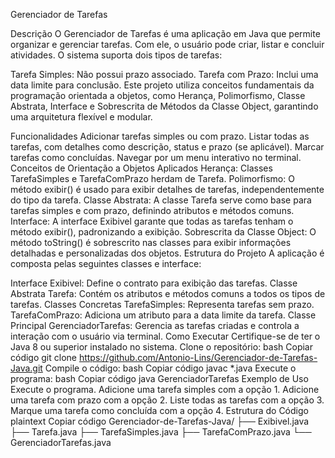 Gerenciador de Tarefas

Descrição
O Gerenciador de Tarefas é uma aplicação em Java que permite organizar e gerenciar tarefas. Com ele, o usuário pode criar, listar e concluir atividades. O sistema suporta dois tipos de tarefas:

Tarefa Simples: Não possui prazo associado.
Tarefa com Prazo: Inclui uma data limite para conclusão.
Este projeto utiliza conceitos fundamentais da programação orientada a objetos, como Herança, Polimorfismo, Classe Abstrata, Interface e Sobrescrita de Métodos da Classe Object, garantindo uma arquitetura flexível e modular.

Funcionalidades
Adicionar tarefas simples ou com prazo.
Listar todas as tarefas, com detalhes como descrição, status e prazo (se aplicável).
Marcar tarefas como concluídas.
Navegar por um menu interativo no terminal.
Conceitos de Orientação a Objetos Aplicados
Herança:
Classes TarefaSimples e TarefaComPrazo herdam de Tarefa.
Polimorfismo:
O método exibir() é usado para exibir detalhes de tarefas, independentemente do tipo da tarefa.
Classe Abstrata:
A classe Tarefa serve como base para tarefas simples e com prazo, definindo atributos e métodos comuns.
Interface:
A interface Exibivel garante que todas as tarefas tenham o método exibir(), padronizando a exibição.
Sobrescrita da Classe Object:
O método toString() é sobrescrito nas classes para exibir informações detalhadas e personalizadas dos objetos.
Estrutura do Projeto
A aplicação é composta pelas seguintes classes e interface:

Interface
Exibivel: Define o contrato para exibição das tarefas.
Classe Abstrata
Tarefa: Contém os atributos e métodos comuns a todos os tipos de tarefas.
Classes Concretas
TarefaSimples: Representa tarefas sem prazo.
TarefaComPrazo: Adiciona um atributo para a data limite da tarefa.
Classe Principal
GerenciadorTarefas: Gerencia as tarefas criadas e controla a interação com o usuário via terminal.
Como Executar
Certifique-se de ter o Java 8 ou superior instalado no sistema.
Clone o repositório:
bash
Copiar código
git clone https://github.com/Antonio-Lins/Gerenciador-de-Tarefas-Java.git
Compile o código:
bash
Copiar código
javac *.java
Execute o programa:
bash
Copiar código
java GerenciadorTarefas
Exemplo de Uso
Execute o programa.
Adicione uma tarefa simples com a opção 1.
Adicione uma tarefa com prazo com a opção 2.
Liste todas as tarefas com a opção 3.
Marque uma tarefa como concluída com a opção 4.
Estrutura do Código
plaintext
Copiar código
Gerenciador-de-Tarefas-Java/
├── Exibivel.java
├── Tarefa.java
├── TarefaSimples.java
├── TarefaComPrazo.java
└── GerenciadorTarefas.java
